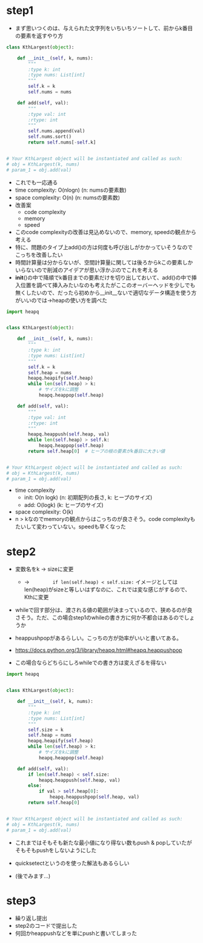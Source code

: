 # step1
- まず思いつくのは、与えられた文字列をいちいちソートして、前からk番目の要素を返すやり方
```python
class KthLargest(object):

    def __init__(self, k, nums):
        """
        :type k: int
        :type nums: List[int]
        """
        self.k = k
        self.nums = nums

    def add(self, val):
        """
        :type val: int
        :rtype: int
        """
        self.nums.append(val)
        self.nums.sort()
        return self.nums[-self.k]


# Your KthLargest object will be instantiated and called as such:
# obj = KthLargest(k, nums)
# param_1 = obj.add(val)
```
- これでも一応通る
- time complexity: O(nlogn) (n: numsの要素数)
- space complexity: O(n) (n: numsの要素数)
- 改善案
  - code complexity
  - memory
  - speed
- このcode complexityの改善は見込めないので、memory, speedの観点から考える
- 特に、問題のタイプ上add()の方は何度も呼び出しがかかっていそうなのでこっちを改善したい
- 時間計算量は分からないが、空間計算量に関しては後ろからkこの要素しかいらないので削減のアイデアが思い浮かぶのでこれを考える
- __init__()の中で降順でk番目までの要素だけを切り出しておいて、add()の中で挿入位置を調べて挿入みたいなのも考えたがここのオーバーヘッドを少しでも無くしたいので、だったら初めから__init__ないで適切なデータ構造を使う方がいいのでは->heapの使い方を調べた
```python
import heapq


class KthLargest(object):

    def __init__(self, k, nums):
        """
        :type k: int
        :type nums: List[int]
        """
        self.k = k
        self.heap = nums
        heapq.heapify(self.heap)
        while len(self.heap) > k:
            # サイズをkに調整
            heapq.heappop(self.heap)

    def add(self, val):
        """
        :type val: int
        :rtype: int
        """
        heapq.heappush(self.heap, val)
        while len(self.heap) > self.k:
            heapq.heappop(self.heap)
        return self.heap[0]  # ヒープの根の要素がk番目に大きい値


# Your KthLargest object will be instantiated and called as such:
# obj = KthLargest(k, nums)
# param_1 = obj.add(val)

```
- time complexity
  - init: O(n logk) (n: 初期配列の長さ, k: ヒープのサイズ)
  - add: O(logk) (k: ヒープのサイズ)
- space complexity: O(k) 
- n > kなのでmemoryの観点からはこっちのが良さそう。code complexityもたいして変わっていない。speedも早くなった

# step2
- 変数名をk -> sizeに変更
    - -> `        if len(self.heap) < self.size:` イメージとしてはlen(heap)がsizeと等しいはずなのに、これでは変な感じがするので、Kthに変更

- whileで回す部分は、渡される値の範囲が決まっているので、狭めるのが良さそう。ただ、この場合step1のwhileの書き方に何か不都合はあるのでしょうか
- heappushpopがあるらしい。こっちの方が効率がいいと書いてある。
- https://docs.python.org/3/library/heapq.html#heapq.heappushpop
- この場合ならどちらにしろwhileでの書き方は変えざるを得ない
```python
import heapq


class KthLargest(object):

    def __init__(self, k, nums):
        """
        :type k: int
        :type nums: List[int]
        """
        self.size = k
        self.heap = nums
        heapq.heapify(self.heap)
        while len(self.heap) > k:
            # サイズをkに調整
            heapq.heappop(self.heap)

    def add(self, val):
        if len(self.heap) < self.size:
            heapq.heappush(self.heap, val)
        else:
            if val > self.heap[0]:
                heapq.heappushpop(self.heap, val)
        return self.heap[0]


# Your KthLargest object will be instantiated and called as such:
# obj = KthLargest(k, nums)
# param_1 = obj.add(val)

```
- これまではそもそも新たな最小値になり得ない数もpush & popしていたがそもそもpushをしないようにした
  
- quicksetectというのを使った解法もあるらしい
- (後でみます...)

# step3
- 繰り返し提出
- step2のコードで提出した
- 何回かheappushなどを単にpushと書いてしまった
